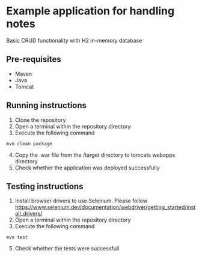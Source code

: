 # Example application for handling notes

Basic CRUD functionality with H2 in-memory database

## Pre-requisites

* Maven
* Java
* Tomcat

## Running instructions

1. Clone the repository
2. Open a terminal within the repository directory
3. Execute the following command
```shell
mvn clean package
```
4. Copy the .war file from the /target directory to tomcats webapps directory
5. Check whether the application was deployed successfully

## Testing instructions
1. Install browser drivers to use Selenium. Please follow https://www.selenium.dev/documentation/webdriver/getting_started/install_drivers/ 
2. Open a terminal within the repository directory
3. Execute the following command
```shell
mvn test
```
5. Check whether the tests were successfull
